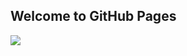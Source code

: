 ## Welcome to GitHub Pages

<a target="_blank" href="https://calendar.google.com/event?action=TEMPLATE&amp;tmeid=MGRhOTZnZHUwazNyYjRtc2NkdGZjYmVlb2wgY2hpa2guYmRuQG0&amp;tmsrc=chikh.bdn%40gmail.com"><img border="0" src="https://www.google.com/calendar/images/ext/gc_button1_uk.gif"></a>
